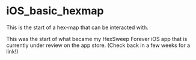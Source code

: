 # iOS_basic_hexmap

This is the start of a hex-map that can be interacted with.  

This was the start of what became my HexSweep Forever iOS app that is currently under review on the app store.
(Check back in a few weeks for a link!)
